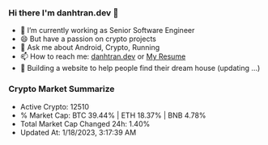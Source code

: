 ### Hi there I'm danhtran.dev 👋

- 🔭 I’m currently working as Senior Software Engineer
- 😄 But have a passion on crypto projects
- 💬 Ask me about Android, Crypto, Running 
- 📫 How to reach me: <a href="https://danhtran.dev" target="_blank">danhtran.dev</a> or <a href="Dan-Resume.pdf" target="_blank">My Resume</a>
- 🌱 Building a website to help people find their dream house (updating ...)

### Crypto Market Summarize
- Active Crypto: 12510
- % Market Cap: BTC 39.44% | ETH 18.37% | BNB 4.78%
- Total Market Cap Changed 24h: 1.40%
- Updated At: 1/18/2023, 3:17:39 AM
